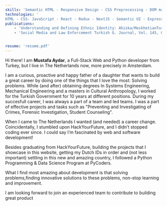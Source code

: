 ```yaml
---
skills: 'Semantic HTML - Responsive Design - CSS Preprocessing - DOM manipulation - UI Engineering - OOP - RESTful APIs - Unit Testing - Deployment - Relational and non-Relational Databases - Version Control - Git Flow, Data Visualisation - Data Analysis - Agile - Scrum'
technologies: '
HTML - CSS- JavaScript - React - Redux - NextJS - Semantic UI - Express-  MongoDB - SQL - PostgreSQL - NodeJS - REST APIs - GraphQL - Gatsby  - NPM - Git - Linux - Bash -Heroku- Netlify - Python - Django - Pandas - Matplotlib - Numpy'
publications: 
    - 'Understanding and Defining Ethnic Identity: Ahiska/MeskhetianTurks in Midwestern American City, November 2015'
    - 'Social Media and Law Enforcement Turkish G. Journal, Vol. 145, October 2016'


resume: 'resume.pdf'
---
```



Hi there! I am **Mustafa Aydar**, a Full-Stack Web and Python developer from Turkey, but I live in The Netherlands now, more precisely in Amsterdam.

I am a curious, proactive and happy father of a daughter that wants to build a great career by doing one of the things that I love the most: Solving problems. While (and after) obtaining degrees In Systems Engineering, Mechanical Engineering and a masters in Cultural Anthropology, I worked for the Turkish Government for 10 years at different positions. During my succesfull career, I was always a part of a team and led teams. I was a part of effective projects and tasks such as "Preventing and Investigating of Crimes, Forensic Investigation, Student Counseling".

When I came to The Netherlands I wanted (and needed) a career change. Coincidentally, I stumbled upon HackYourFuture, and I didn’t stopped coding ever since. I could say I’m fascinated by web and software development! 

Besides graduating from HackYourFuture, building the projects that I showcase in this website, getting my Dutch IDs in order and (not less important) settling in this new and amazing country, I followed a Python Programming & Data Science Program at PyCoders. 

What I find most amazing about development is that solving problems,finding innovative solutions to these problems, non-stop learning and improvement.

I am looking forward to join an experienced team to contribute to building great product